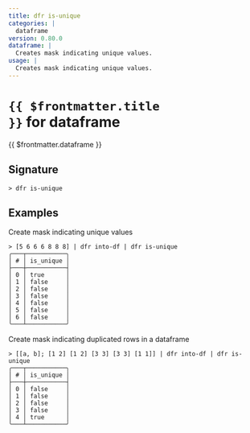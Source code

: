 ```yaml
---
title: dfr is-unique
categories: |
  dataframe
version: 0.80.0
dataframe: |
  Creates mask indicating unique values.
usage: |
  Creates mask indicating unique values.
---
```


# <code>{{ $frontmatter.title }}</code> for dataframe

<div class='command-title'>{{ $frontmatter.dataframe }}</div>

## Signature

```> dfr is-unique ```

## Examples

Create mask indicating unique values
```shell
> [5 6 6 6 8 8 8] | dfr into-df | dfr is-unique
╭───┬───────────╮
│ # │ is_unique │
├───┼───────────┤
│ 0 │ true      │
│ 1 │ false     │
│ 2 │ false     │
│ 3 │ false     │
│ 4 │ false     │
│ 5 │ false     │
│ 6 │ false     │
╰───┴───────────╯

```

Create mask indicating duplicated rows in a dataframe
```shell
> [[a, b]; [1 2] [1 2] [3 3] [3 3] [1 1]] | dfr into-df | dfr is-unique
╭───┬───────────╮
│ # │ is_unique │
├───┼───────────┤
│ 0 │ false     │
│ 1 │ false     │
│ 2 │ false     │
│ 3 │ false     │
│ 4 │ true      │
╰───┴───────────╯

```
